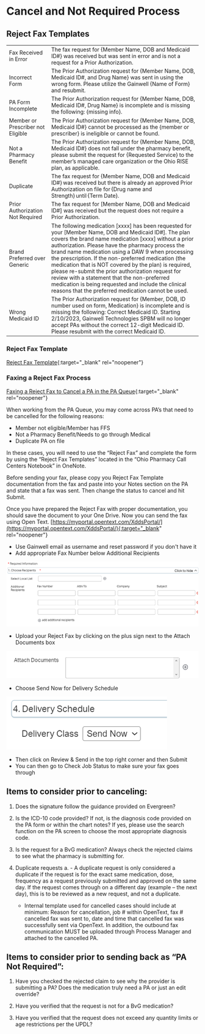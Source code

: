 # Cancel and Not Required Process

## Reject Fax Templates

| | |
| :--- | :--- |
| Fax Received in Error | The fax request for {Member Name, DOB and Medicaid ID#} was received but was sent in error and is not a request for a Prior Authorization. |
| Incorrect Form | The Prior Authorization request for {Member Name, DOB, Medicaid ID#, and Drug Name} was sent in using the wrong form. Please utilize the Gainwell {Name of Form} and resubmit. |
| PA Form Incomplete | The Prior Authorization request for {Member Name, DOB, Medicaid ID#, Drug Name} is incomplete and is missing the following: {missing info}. |
| Member or Prescriber not Eligible | The Prior Authorization request for {Member Name, DOB, Medicaid ID#} cannot be processed as the {member or prescriber} is ineligible or cannot be found. |
| Not a Pharmacy Benefit | The Prior Authorization request for {Member Name, DOB, Medicaid ID#} does not fall under the pharmacy benefit, please submit the request for {Requested Service} to the member’s managed care organization or the Ohio RISE plan, as applicable. |
| Duplicate | The fax request for {Member Name, DOB and Medicaid ID#} was received but there is already an approved Prior Authorization on file for {Drug name and Strength} until {Term Date}. |
| Prior Authorization Not Required | The fax request for [Member Name, DOB and Medicaid ID#]  was received but the request does not require a Prior Authorization. |
| Brand Preferred over Generic | The following medication [xxxx] has been requested for your [Member Name, DOB and Medicaid ID#]. The plan covers the brand name medication [xxxx] without a prior authorization. Please have the pharmacy process the brand name medication using a DAW 9 when processing the prescription. If the non-preferred medication (the medication that is NOT covered by the plan) is required, please re-submit the prior authorization request for review with a statement that the non-preferred medication is being requested and include the clinical reasons that the preferred medication cannot be used. | 
| Wrong Medicaid ID | The Prior Authorization request for {Member, DOB, ID number used on form, Medication} is incomplete and is missing the following: Correct Medicaid ID. Starting 2/10/2023, Gainwell Technologies SPBM will no longer accept PAs without the correct 12-digit Medicaid ID. Please resubmit with the correct Medicaid ID. |

### Reject Fax Template

[Reject Fax Template](https://mygainwell-my.sharepoint.com.mcas.ms/:w:/g/personal/jessica_cain_gainwelltechnologies_com/EbwJe79pnD5GqMnKP4RYX6kBChL7cN0m9Nlv7hZCz6MuuA?e=L8uI5U){:target="_blank" rel="noopener"}

### Faxing a Reject Fax Process

[Faxing a Reject Fax to Cancel a PA in the PA Queue](https://mygainwell-my.sharepoint.com/:w:/g/personal/kaelyn_dobbins_gainwelltechnologies_com/EdecAOUIQB9FrG4x_QsjAAgBjXos8-nsfhqsSG9i83JqEQ?e=9iwXbj){:target="_blank" rel="noopener"}

When working from the PA Queue, you may come across PA’s that need to be cancelled for the following reasons:

- Member not eligible/Member has FFS
-	Not a Pharmacy Benefit/Needs to go through Medical
-	Duplicate PA on file

In these cases, you will need to use the “Reject Fax” and complete the form by using the “Reject Fax Templates” located in the “Ohio Pharmacy Call Centers Notebook” in OneNote. 

Before sending your fax, please copy you Reject Fax Template documentation from the fax and paste into your Notes section on the PA and state that a fax was sent. Then change the status to cancel and hit Submit.

Once you have prepared the Reject Fax with proper documentation, you should save the document to your One Drive. Now you can send the fax using Open Text. [https://myportal.opentext.com/XddsPortal/](https://myportal.opentext.com/XddsPortal/){:target="_blank" rel="noopener"}

-	Use Gainwell email as username and reset password if you don't have it
-	Add appropriate Fax Number below Additional Recipients

![](reject_fax1.png)

-	Upload your Reject Fax by clicking on the plus sign next to the Attach Documents box

![](reject_fax2.png)

-	Choose Send Now for Delivery Schedule

![](reject_fax3.png)

-	Then click on Review & Send in the top right corner and then Submit
-	You can then go to Check Job Status to make sure your fax goes through

## Items to consider prior to canceling:
 1.	Does the signature follow the guidance provided on Evergreen?
    
 2.	Is the ICD-10 code provided? If not, is the diagnosis code provided on the PA form or within the chart notes? If yes, please use the search function on the PA screen to choose the most appropriate diagnosis code.
       
 3.	Is the request for a BvG medication? Always check the rejected claims to see what the pharmacy is submitting for.
     
 4.	Duplicate requests
      a. -	A duplicate request is only considered a duplicate if the request is for the exact same medication, dose, frequency as a request previously submitted and approved on the same day. If the request comes through on a different day (example – the next day), this is to be reviewed as a new request, and not a duplicate.

     - Internal template used for cancelled cases should include at minimum: Reason for cancellation, job # within OpenText, fax # cancelled fax was sent to, date and time that cancelled fax was successfully sent via OpenText. In addition, the outbound fax communication MUST be uploaded through Process Manager and attached to the cancelled PA.
   
## Items to consider prior to sending back as “PA Not Required”:

1.	Have you checked the rejected claim to see why the provider is submitting a PA? Does the medication truly need a PA or just an edit override?

2.	Have you verified that the request is not for a BvG medication?

3.	Have you verified that the request does not exceed any quantity limits or age restrictions per the UPDL?
